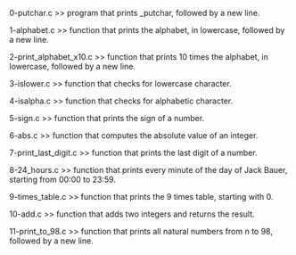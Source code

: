 0-putchar.c >> program that prints _putchar, followed by a new line.

1-alphabet.c >> function that prints the alphabet, in lowercase, followed by a new line.

2-print_alphabet_x10.c >> function that prints 10 times the alphabet, in lowercase, followed by a new line.

3-islower.c >> function that checks for lowercase character.

4-isalpha.c >> function that checks for alphabetic character.

5-sign.c >> function that prints the sign of a number.

6-abs.c >> function that computes the absolute value of an integer.

7-print_last_digit.c >> function that prints the last digit of a number.

8-24_hours.c >> function that prints every minute of the day of Jack Bauer, starting from 00:00 to 23:59.

9-times_table.c >> function that prints the 9 times table, starting with 0.

10-add.c >> function that adds two integers and returns the result.

11-print_to_98.c >> function that prints all natural numbers from n to 98, followed by a new line.